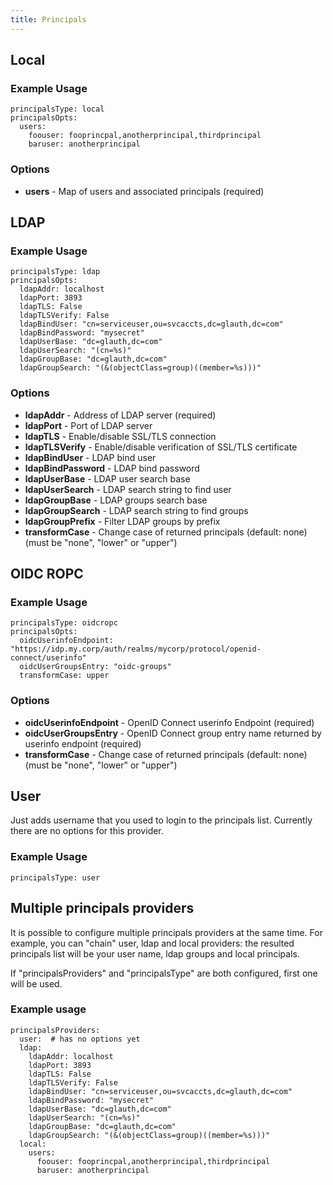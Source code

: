 ```yaml
---
title: Principals
---
```


## Local

### Example Usage

```
principalsType: local
principalsOpts:
  users:
    foouser: fooprincpal,anotherprincipal,thirdprincipal
    baruser: anotherprincipal
```

### Options

  * **users** - Map of users and associated principals (required)

## LDAP

### Example Usage

```
principalsType: ldap
principalsOpts:
  ldapAddr: localhost
  ldapPort: 3893
  ldapTLS: False
  ldapTLSVerify: False
  ldapBindUser: "cn=serviceuser,ou=svcaccts,dc=glauth,dc=com"
  ldapBindPassword: "mysecret" 
  ldapUserBase: "dc=glauth,dc=com"
  ldapUserSearch: "(cn=%s)"
  ldapGroupBase: "dc=glauth,dc=com"
  ldapGroupSearch: "(&(objectClass=group)((member=%s)))"
```

### Options

  * **ldapAddr** - Address of LDAP server (required)
  * **ldapPort** - Port of LDAP server
  * **ldapTLS** - Enable/disable SSL/TLS connection
  * **ldapTLSVerify** - Enable/disable verification of SSL/TLS certificate
  * **ldapBindUser** - LDAP bind user
  * **ldapBindPassword** - LDAP bind password
  * **ldapUserBase** - LDAP user search base
  * **ldapUserSearch** - LDAP search string to find user
  * **ldapGroupBase** - LDAP groups search base
  * **ldapGroupSearch** - LDAP search string to find groups
  * **ldapGroupPrefix** - Filter LDAP groups by prefix
  * **transformCase** - Change case of returned principals (default: none) (must be "none", "lower" or "upper")

## OIDC ROPC

### Example Usage

```
principalsType: oidcropc
principalsOpts:
  oidcUserinfoEndpoint: "https://idp.my.corp/auth/realms/mycorp/protocol/openid-connect/userinfo"
  oidcUserGroupsEntry: "oidc-groups"
  transformCase: upper
```

### Options

  * **oidcUserinfoEndpoint** - OpenID Connect userinfo Endpoint (required)
  * **oidcUserGroupsEntry** - OpenID Connect group entry name returned by userinfo endpoint (required)
  * **transformCase** - Change case of returned principals (default: none) (must be "none", "lower" or "upper")

## User

Just adds username that you used to login to the principals list. Currently there are no options for
this provider.

### Example Usage

```
principalsType: user
```

## Multiple principals providers

It is possible to configure multiple principals providers at the same time. For example, you can "chain"
user, ldap and local providers: the resulted principals list will be your user name, ldap groups and 
local principals.

If "principalsProviders" and "principalsType" are both configured, first one will be used.

### Example usage

```
principalsProviders:
  user:  # has no options yet
  ldap:
    ldapAddr: localhost
    ldapPort: 3893
    ldapTLS: False
    ldapTLSVerify: False
    ldapBindUser: "cn=serviceuser,ou=svcaccts,dc=glauth,dc=com"
    ldapBindPassword: "mysecret"
    ldapUserBase: "dc=glauth,dc=com"
    ldapUserSearch: "(cn=%s)"
    ldapGroupBase: "dc=glauth,dc=com"
    ldapGroupSearch: "(&(objectClass=group)((member=%s)))"
  local:
    users:
      foouser: fooprincpal,anotherprincipal,thirdprincipal
      baruser: anotherprincipal
```
